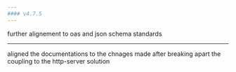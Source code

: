 ```yaml
---
#### v4.7.5
---
```


further alignement to oas and json schema standards

---

aligned the documentations to the chnages made after breaking apart the coupling to the http-server solution
